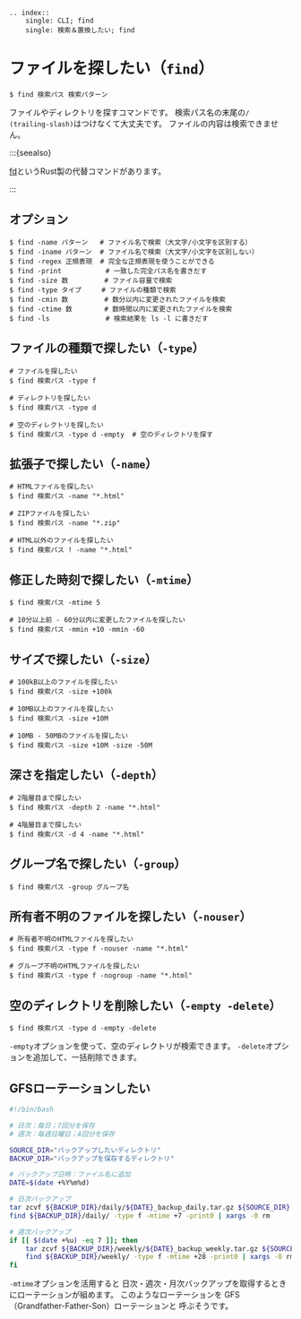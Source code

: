 ```{eval-rst}
.. index::
    single: CLI; find
    single: 検索＆置換したい; find
```

# ファイルを探したい（``find``）

```console
$ find 検索パス 検索パターン
```

ファイルやディレクトリを探すコマンドです。
検索パス名の末尾の``/ (trailing-slash)``はつけなくて大丈夫です。
ファイルの内容は検索できません。

:::{seealso}

[fd](./command-fd.md)というRust製の代替コマンドがあります。

:::

## オプション

```console
$ find -name パターン   # ファイル名で検索（大文字/小文字を区別する）
$ find -iname パターン  # ファイル名で検索（大文字/小文字を区別しない）
$ find -regex 正規表現  # 完全な正規表現を使うことができる
$ find -print           # 一致した完全パス名を書きだす
$ find -size 数         # ファイル容量で検索
$ find -type タイプ     # ファイルの種類で検索
$ find -cmin 数         # 数分以内に変更されたファイルを検索
$ find -ctime 数        # 数時間以内に変更されたファイルを検索
$ find -ls              # 検索結果を ls -l に書きだす
```

## ファイルの種類で探したい（``-type``）

```console
# ファイルを探したい
$ find 検索パス -type f

# ディレクトリを探したい
$ find 検索パス -type d

# 空のディレクトリを探したい
$ find 検索パス -type d -empty  # 空のディレクトリを探す
```

## 拡張子で探したい（``-name``）

```console
# HTMLファイルを探したい
$ find 検索パス -name "*.html"

# ZIPファイルを探したい
$ find 検索パス -name "*.zip"

# HTML以外のファイルを探したい
$ find 検索パス ! -name "*.html"
```

## 修正した時刻で探したい（``-mtime``）

```console
$ find 検索パス -mtime 5

# 10分以上前 - 60分以内に変更したファイルを探したい
$ find 検索パス -mmin +10 -mmin -60
```

## サイズで探したい（``-size``）

```console
# 100kB以上のファイルを探したい
$ find 検索パス -size +100k

# 10MB以上のファイルを探したい
$ find 検索パス -size +10M

# 10MB - 50MBのファイルを探したい
$ find 検索パス -size +10M -size -50M
```

## 深さを指定したい（``-depth``）

```console
# 2階層目まで探したい
$ find 検索パス -depth 2 -name "*.html"

# 4階層目まで探したい
$ find 検索パス -d 4 -name "*.html"
```

## グループ名で探したい（``-group``）

```console
$ find 検索パス -group グループ名
```

## 所有者不明のファイルを探したい（``-nouser``）

```console
# 所有者不明のHTMLファイルを探したい
$ find 検索パス -type f -nouser -name "*.html"

# グループ不明のHTMLファイルを探したい
$ find 検索パス -type f -nogroup -name "*.html"
```

## 空のディレクトリを削除したい（``-empty -delete``）

```console
$ find 検索パス -type d -empty -delete
```

``-empty``オプションを使って、空のディレクトリが検索できます。
``-delete``オプションを追加して、一括削除できます。

## GFSローテーションしたい

```bash
#!/bin/bash

# 日次：毎日；7回分を保存
# 週次：毎週日曜日；4回分を保存

SOURCE_DIR="バックアップしたいディレクトリ"
BACKUP_DIR="バックアップを保存するディレクトリ"

# バックアップ日時：ファイル名に追加
DATE=$(date +%Y%m%d)

# 日次バックアップ
tar zcvf ${BACKUP_DIR}/daily/${DATE}_backup_daily.tar.gz ${SOURCE_DIR}
find ${BACKUP_DIR}/daily/ -type f -mtime +7 -print0 | xargs -0 rm

# 週次バックアップ
if [[ $(date +%u) -eq 7 ]]; then
    tar zcvf ${BACKUP_DIR}/weekly/${DATE}_backup_weekly.tar.gz ${SOURCE_DIR}
    find ${BACKUP_DIR}/weekly/ -type f -mtime +28 -print0 | xargs -0 rm
fi
```

`-mtime`オプションを活用すると
日次・週次・月次バックアップを取得するときにローテーションが組めます。
このようなローテーションを
GFS（Grandfather-Father-Son）ローテーションと
呼ぶそうです。

